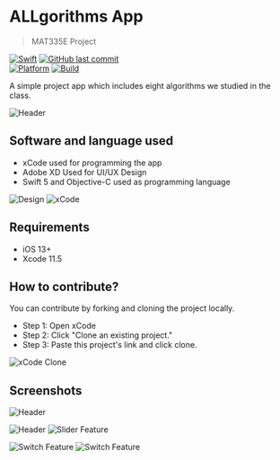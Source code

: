 # ALLgorithms App
> MAT335E Project

[![Swift](https://img.shields.io/badge/Swift-5.0-Orange)](https://swift.org)
[![GitHub last commit](https://img.shields.io/github/last-commit/google/skia.svg?style=flat)]()<br>
[![Platform](https://img.shields.io/badge/Platform-ios-lightgrey)](https://www.apple.com/tr/ios/ios-13/)
[![Build](https://img.shields.io/badge/Build-Passing-green)]()

A simple project app which includes eight algorithms we studied in the class.

![Header](https://imgur.com/3QuNwM4.png)

## Software and language used

- xCode used for programming the app<br>
- Adobe XD Used for UI/UX Design<br>
- Swift 5 and Objective-C used as programming language<br>

![Design](https://imgur.com/wVIA2cR.png)
![xCode](https://imgur.com/YRe6bUc.png)

## Requirements
- iOS 13+
- Xcode 11.5

## How to contribute?

You can contribute by forking and cloning the project locally.

- Step 1: Open xCode<br>
- Step 2: Click "Clone an existing project."<br>
- Step 3: Paste this project's link and click clone.<br>

![xCode Clone](https://imgur.com/mvI1JWu.png)

## Screenshots
![Header](https://imgur.com/3QuNwM4.png)


![Header](https://i.imgur.com/qaR37I2.png)
![Slider Feature](https://imgur.com/beQSB3G.png)

![Switch Feature](https://imgur.com/beQSB3G.png)
![Switch Feature](https://imgur.com/IP7TWJe.png)
